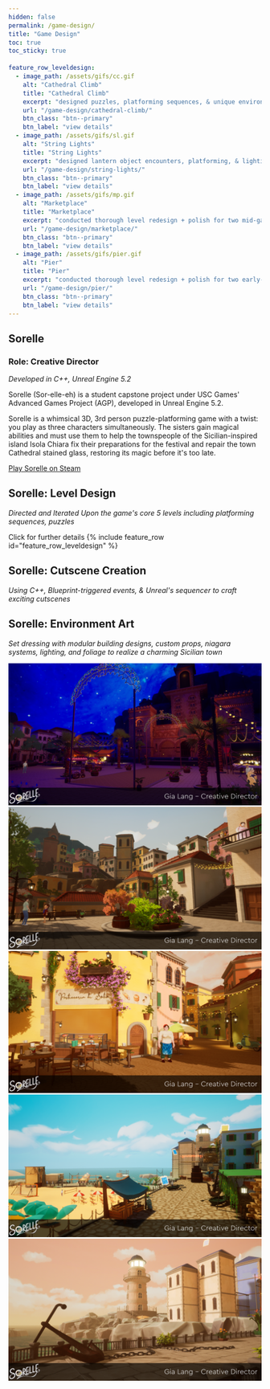 ```yaml
---
hidden: false
permalink: /game-design/
title: "Game Design"
toc: true
toc_sticky: true

feature_row_leveldesign:
  - image_path: /assets/gifs/cc.gif
    alt: "Cathedral Climb"
    title: "Cathedral Climb"
    excerpt: "designed puzzles, platforming sequences, & unique environment mechanics for the final, climactic level of the game"
    url: "/game-design/cathedral-climb/"
    btn_class: "btn--primary"
    btn_label: "view details"
  - image_path: /assets/gifs/sl.gif
    alt: "String Lights"
    title: "String Lights"
    excerpt: "designed lantern object encounters, platforming, & lighting design for the nighttime level."
    url: "/game-design/string-lights/"
    btn_class: "btn--primary"
    btn_label: "view details"
  - image_path: /assets/gifs/mp.gif
    alt: "Marketplace"
    title: "Marketplace"
    excerpt: "conducted thorough level redesign + polish for two mid-game level sequences"
    url: "/game-design/marketplace/"
    btn_class: "btn--primary"
    btn_label: "view details"     
  - image_path: /assets/gifs/pier.gif
    alt: "Pier"
    title: "Pier"
    excerpt: "conducted thorough level redesign + polish for two early-game level sequences"
    url: "/game-design/pier/"
    btn_class: "btn--primary"
    btn_label: "view details"    
---
```

<!-- # Game Design -->
## Sorelle
### Role: Creative Director

*Developed in C++, Unreal Engine 5.2*

Sorelle (Sor-elle-eh) is a student capstone project under USC Games' Advanced Games Project (AGP), developed in Unreal Engine 5.2.

Sorelle is a whimsical 3D, 3rd person puzzle-platforming game with a twist: you play as three characters simultaneously. The sisters gain magical abilities and must use them to help the townspeople of the Sicilian-inspired island Isola Chiara fix their preparations for the festival and repair the town Cathedral stained glass, restoring its magic before it's too late.

<div markdown="1">
  <a href="https://store.steampowered.com/app/2916580/Sorelle/" class="btn btn--primary"><i class="fa-brands fa-steam"></i> Play Sorelle on Steam</a>
</div>

## Sorelle: Level Design
*Directed and Iterated Upon the game's core 5 levels including platforming sequences, puzzles*

Click for further details
{% include feature_row id="feature_row_leveldesign" %}

## Sorelle: Cutscene Creation
*Using C++, Blueprint-triggered events, & Unreal's sequencer to craft exciting cutscenes*

## Sorelle: Environment Art
*Set dressing with modular building designs, custom props, niagara systems, lighting, and foliage to realize a charming Sicilian town*

![](/assets/images/piazza_night.png)
![](/assets/images/town_morning.png)
![](/assets/images/marketplace_afternoon.png)
![](/assets/images/pier_noon.png)
![](/assets/images/pier_afternoon.png)